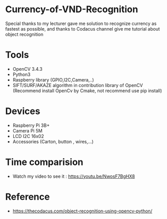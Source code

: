 # Currency-of-VND-Recognition
Special thanks to my lecturer gave me solution to recognize currency as fastest as possible, and thanks to Codacus channel give me tutorial about object recognition

# Tools
  - OpenCV 3.4.3
  - Python3
  - Raspberry library (GPIO,I2C,Camera,..)
  - SIFT/SURF/AKAZE algorithm in contribution library of OpenCV (Recommend install OpenCv by Cmake, not recommend use pip install)

# Devices
  - Raspberry Pi 3B+
  - Camera Pi 5M
  - LCD I2C 16x02
  - Accessories (Carton, button , wires,…)

# Time comparision
  - Watch my video to see it : https://youtu.be/NwosF7BgHX8

# Reference 
  - https://thecodacus.com/object-recognition-using-opencv-python/
